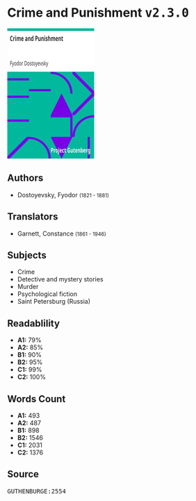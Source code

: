 # Crime and Punishment <kbd>v2.3.0</kbd>

![](./cover.medium.jpg "")

## Authors


 - Dostoyevsky, Fyodor <small>(1821 - 1881)</small>

## Translators


 - Garnett, Constance <small>(1861 - 1946)</small>

## Subjects


 - Crime
 - Detective and mystery stories
 - Murder
 - Psychological fiction
 - Saint Petersburg (Russia)

## Readablility


 - **A1:** 79%
 - **A2:** 85%
 - **B1:** 90%
 - **B2:** 95%
 - **C1:** 99%
 - **C2:** 100%

## Words Count


 - **A1:** 493
 - **A2:** 487
 - **B1:** 898
 - **B2:** 1546
 - **C1:** 2031
 - **C2:** 1376

## Source


<kbd>GUTHENBURGE:2554</kbd>
